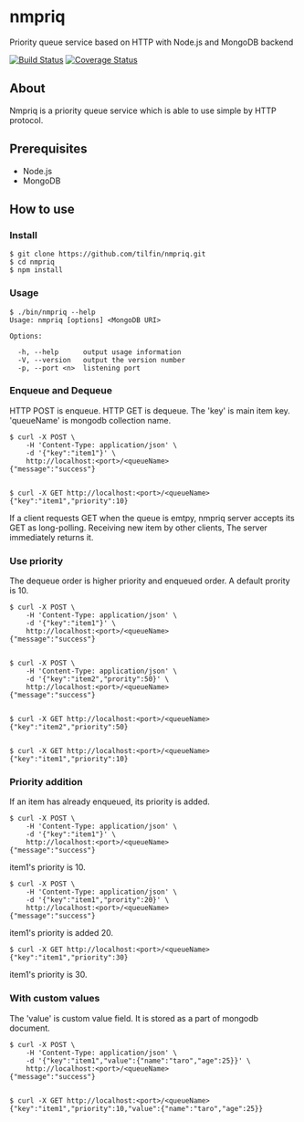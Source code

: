 nmpriq
======
Priority queue service based on HTTP with Node.js and MongoDB backend

[![Build Status](https://travis-ci.org/tilfin/nmpriq.png?branch=master)](https://travis-ci.org/tilfin/nmpriq) [![Coverage Status](https://coveralls.io/repos/tilfin/nmpriq/badge.png?branch=master)](https://coveralls.io/r/tilfin/nmpriq?branch=master)


About
----------
Nmpriq is a priority queue service which is able to use simple by HTTP protocol.



Prerequisites
-------------
- Node.js
- MongoDB


How to use
----------

### Install

    $ git clone https://github.com/tilfin/nmpriq.git
    $ cd nmpriq
    $ npm install


### Usage

    $ ./bin/nmpriq --help
    Usage: nmpriq [options] <MongoDB URI>
    
    Options:
    
      -h, --help      output usage information
      -V, --version   output the version number
      -p, --port <n>  listening port


### Enqueue and Dequeue

HTTP POST is enqueue.
HTTP GET is dequeue.
The 'key' is main item key.
'queueName' is mongodb collection name.

    $ curl -X POST \
        -H 'Content-Type: application/json' \
        -d '{"key":"item1"}' \
        http://localhost:<port>/<queueName>
    {"message":"success"}


    $ curl -X GET http://localhost:<port>/<queueName>
    {"key":"item1","priority":10}

If a client requests GET when the queue is emtpy, nmpriq server accepts its GET as long-polling.
Receiving new item by other clients, The server immediately returns it.


### Use priority

The dequeue order is higher priority and enqueued order.
A default prority is 10.

    $ curl -X POST \
        -H 'Content-Type: application/json' \
        -d '{"key":"item1"}' \
        http://localhost:<port>/<queueName>
    {"message":"success"}


    $ curl -X POST \
        -H 'Content-Type: application/json' \
        -d '{"key":"item2","prority":50}' \
        http://localhost:<port>/<queueName>
    {"message":"success"}


    $ curl -X GET http://localhost:<port>/<queueName>
    {"key":"item2","priority":50}


    $ curl -X GET http://localhost:<port>/<queueName>
    {"key":"item1","priority":10}


### Priority addition

If an item has already enqueued, its priority is added.

    $ curl -X POST \
        -H 'Content-Type: application/json' \
        -d '{"key":"item1"}' \
        http://localhost:<port>/<queueName>
    {"message":"success"}

item1's priority is 10.

    $ curl -X POST \
        -H 'Content-Type: application/json' \
        -d '{"key":"item1","prority":20}' \
        http://localhost:<port>/<queueName>
    {"message":"success"}

item1's priority is added 20.

    $ curl -X GET http://localhost:<port>/<queueName>
    {"key":"item1","priority":30}


item1's priority is 30.


### With custom values

The 'value' is custom value field.
It is stored as a part of mongodb document.

    $ curl -X POST \
        -H 'Content-Type: application/json' \
        -d '{"key":"item1","value":{"name":"taro","age":25}}' \
        http://localhost:<port>/<queueName>
    {"message":"success"}


    $ curl -X GET http://localhost:<port>/<queueName>
    {"key":"item1","priority":10,"value":{"name":"taro","age":25}}

